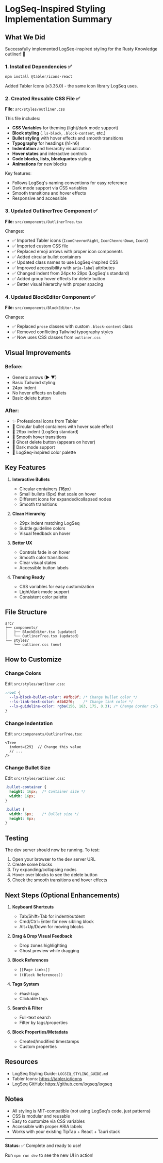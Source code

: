 # LogSeq-Inspired Styling Implementation Summary

## What We Did

Successfully implemented LogSeq-inspired styling for the Rusty Knowledge outliner! 🎉

### 1. Installed Dependencies ✅

```bash
npm install @tabler/icons-react
```

Added Tabler Icons (v3.35.0) - the same icon library LogSeq uses.

### 2. Created Reusable CSS File ✅

**File:** `src/styles/outliner.css`

This file includes:
- **CSS Variables** for theming (light/dark mode support)
- **Block styling** (`.ls-block`, `.block-content`, etc.)
- **Bullet styling** with hover effects and smooth transitions
- **Typography** for headings (h1-h6)
- **Indentation** and hierarchy visualization
- **Hover states** and interactive controls
- **Code blocks, lists, blockquotes** styling
- **Animations** for new blocks

Key features:
- Follows LogSeq's naming conventions for easy reference
- Dark mode support via CSS variables
- Smooth transitions and hover effects
- Responsive and accessible

### 3. Updated OutlinerTree Component ✅

**File:** `src/components/OutlinerTree.tsx`

Changes:
- ✅ Imported Tabler icons (`IconChevronRight`, `IconChevronDown`, `IconX`)
- ✅ Imported custom CSS file
- ✅ Replaced emoji arrows with proper icon components
- ✅ Added circular bullet containers
- ✅ Updated class names to use LogSeq-inspired CSS
- ✅ Improved accessibility with `aria-label` attributes
- ✅ Changed indent from 24px to 29px (LogSeq's standard)
- ✅ Added group hover effects for delete button
- ✅ Better visual hierarchy with proper spacing

### 4. Updated BlockEditor Component ✅

**File:** `src/components/BlockEditor.tsx`

Changes:
- ✅ Replaced `prose` classes with custom `.block-content` class
- ✅ Removed conflicting Tailwind typography styles
- ✅ Now uses CSS classes from `outliner.css`

## Visual Improvements

### Before:
- Generic arrows (▶ ▼)
- Basic Tailwind styling
- 24px indent
- No hover effects on bullets
- Basic delete button

### After:
- ✨ Professional icons from Tabler
- 🎯 Circular bullet containers with hover scale effect
- 📏 29px indent (LogSeq standard)
- 🎨 Smooth hover transitions
- 👻 Ghost delete button (appears on hover)
- 🌙 Dark mode support
- 💅 LogSeq-inspired color palette

## Key Features

1. **Interactive Bullets**
   - Circular containers (16px)
   - Small bullets (6px) that scale on hover
   - Different icons for expanded/collapsed nodes
   - Smooth transitions

2. **Clean Hierarchy**
   - 29px indent matching LogSeq
   - Subtle guideline colors
   - Visual feedback on hover

3. **Better UX**
   - Controls fade in on hover
   - Smooth color transitions
   - Clear visual states
   - Accessible button labels

4. **Theming Ready**
   - CSS variables for easy customization
   - Light/dark mode support
   - Consistent color palette

## File Structure

```
src/
├── components/
│   ├── BlockEditor.tsx (updated)
│   └── OutlinerTree.tsx (updated)
└── styles/
    └── outliner.css (new)
```

## How to Customize

### Change Colors

Edit `src/styles/outliner.css`:

```css
:root {
  --ls-block-bullet-color: #8fbc8f; /* Change bullet color */
  --ls-link-text-color: #3b82f6;    /* Change link color */
  --ls-guideline-color: rgba(156, 163, 175, 0.3); /* Change border color */
}
```

### Change Indentation

Edit `src/components/OutlinerTree.tsx`:

```tsx
<Tree
  indent={29}  // Change this value
  // ...
/>
```

### Change Bullet Size

Edit `src/styles/outliner.css`:

```css
.bullet-container {
  height: 16px;  /* Container size */
  width: 16px;
}

.bullet {
  width: 6px;    /* Bullet size */
  height: 6px;
}
```

## Testing

The dev server should now be running. To test:

1. Open your browser to the dev server URL
2. Create some blocks
3. Try expanding/collapsing nodes
4. Hover over blocks to see the delete button
5. Check the smooth transitions and hover effects

## Next Steps (Optional Enhancements)

1. **Keyboard Shortcuts**
   - Tab/Shift+Tab for indent/outdent
   - Cmd/Ctrl+Enter for new sibling block
   - Alt+Up/Down for moving blocks

2. **Drag & Drop Visual Feedback**
   - Drop zones highlighting
   - Ghost preview while dragging

3. **Block References**
   - `[[Page Links]]`
   - `((Block References))`

4. **Tags System**
   - `#hashtags`
   - Clickable tags

5. **Search & Filter**
   - Full-text search
   - Filter by tags/properties

6. **Block Properties/Metadata**
   - Created/modified timestamps
   - Custom properties

## Resources

- LogSeq Styling Guide: `LOGSEQ_STYLING_GUIDE.md`
- Tabler Icons: https://tabler.io/icons
- LogSeq GitHub: https://github.com/logseq/logseq

## Notes

- All styling is MIT-compatible (not using LogSeq's code, just patterns)
- CSS is modular and reusable
- Easy to customize via CSS variables
- Accessible with proper ARIA labels
- Works with your existing TipTap + React + Tauri stack

---

**Status:** ✅ Complete and ready to use!

Run `npm run dev` to see the new UI in action!
